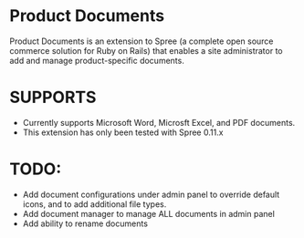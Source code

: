 Product Documents
=================

Product Documents is an extension to Spree (a complete open source commerce solution for Ruby on Rails) that enables a site administrator to add and manage product-specific documents.

SUPPORTS
========

* Currently supports Microsoft Word, Microsft Excel, and PDF documents.
* This extension has only been tested with Spree 0.11.x

TODO:
=====

- Add document configurations under admin panel to override default icons, and to add additional file types.
- Add document manager to manage ALL documents in admin panel
- Add ability to rename documents
